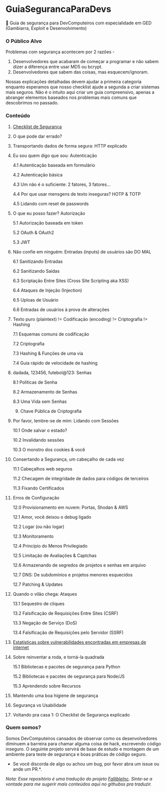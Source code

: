 # GuiaSegurancaParaDevs
:notebook: Guia de segurança para DevComputeiros com especialidade em GED (Gambiarra, Exploit e Desenvolvimento)

### O Público Alvo

Problemas com segurança acontecem por 2 razões - 

1. Desenvolvedores que acabaram de começar a programar e não sabem dizer a diferença entre usar MD5 ou bcrypt.
2. Desenvolvedores que sabem das coisas, mas esquecem/ignoram.

Nossas explicações detalhadas devem ajudar a primeira categoria enquanto esperamos que nosso checklist ajude a segunda a criar sistemas mais seguros. Não é o intuito aqui criar um guia compreensivo, apenas a abranger elementos baseados nos problemas mais comuns que descobrimos no passado.



### Conteúdo

1. [Checklist de Segurança](security-checklist.md)
2. O que pode dar errado?
3. Transportando dados de forma segura: HTTP explicado
4. Eu sou quem digo que sou: Autenticação 	

    4.1 Autenticação baseada em formulário
    
    4.2 Autenticação básica	
    
    4.3 Um não é o suficiente: 2 fatores, 3 fatores... 	
    
    4.4 Por que usar mensgens de texto inseguras? HOTP & TOTP 	
    
    4.5 Lidando com reset de passwords 	
    
5. O que eu posso fazer? Autorização	

    5.1 Autorização baseada em token
    
    5.2 OAuth & OAuth2  
    
    5.3 JWT	
    
6. Não confie em ninguém: Entradas (inputs) de usuários são DO MAL	

    6.1 Sanitizando Entradas  	
    
    6.2 Sanitizando Saídas 
    
    6.3 Scriptação Entre Sites (Cross Site Scripting aka XSS)  	
    
    6.4 Ataques de Injeção (Injection) 	
    
    6.5 Uploas de Usuário 	
    
    6.6 Entradas de usuários à prova de alterações 	
    
7. Texto puro (plaintext) != Codificação (encoding) != Criptografia  != Hashing  	

    7.1 Esquemas comuns de codificação 		
    
    7.2 Criptografia 	
    
    7.3 Hashing & Funções de uma via 	
    
    7.4 Guia rápido de velocidade de hashing 	
    
8. dadada, 123456, futebol@123: Senhas 	

    8.1 Políticas de Senha 		
    
    8.2 Armazenamento de Senhas  
    
    8.3 Uma Vida sem Senhas 
    
    9. Chave Pública de Criptografia  
    
10. Por favor, lembre-se de mim: Lidando com Sessões 		

    10.1 Onde salvar o estado? 
    
    10.2 Invalidando sessões
    
    10.3 O monstro dos cookies & você 	
    
11. Consertando a Segurança, um cabeçalho de cada vez 

    11.1 Cabeçalhos web seguros 
    
    11.2 Checagem de integridade de dados para códigos de terceiros 
    
    11.3 Fixando Certificados 	
    
12. Erros de Configuração 

    12.0 Provisionamento em nuvem: Portas, Shodan & AWS 	
    
    12.1 Amor, você deixou o debug ligado 	
    
    12.2 Logar (ou não logar) 	
    
    12.3 Monitoramento  
    
    12.4 Princípio do Menos Privilegiado 
    
    12.5 Limitação de Avaliações & Captchas 
    
    12.6 Armazenando de segredos de projetos e senhas em arquivo 
    
    12.7 DNS: De subdomínios e projetos menores esquecidos  	
    
    12.7 Patching & Updates  	
    
13. Quando o vilão chega: Ataques 	

    13.1 Sequestro de cliques 	
    
    13.2 Falsificação de Requisições Entre Sites (CSRF) 	
    
    13.3 Negação de Serviço (DoS) 	
    
    13.4 Falsificação de Requisições pelo Servidor (SSRF) 	
    
14. [Estatísticas sobre vulnerabilidades encontradas em empresas de internet](vulnerabilities-stats.md)   

15. Sobre reinventar a roda, e torná-la quadrada 

    15.1 Bibliotecas e pacotes de segurança para Python  
    
    15.2 Bibliotecas e pacotes de segurança para Node/JS 	
    
    15.3 Aprendendo sobre Recursos 
    
16. Mantendo uma boa higiene de segurança 
17. Segurança vs Usabilidade 
18. Voltando pra casa 1: O Checklist de Segurança explicado 
 



### Quem somos?

Somos DevComputeiros cansados de observar como os desenvolvedores diminuem a barreira para chamar alguma coisa de hack, escrevendo código inseguro. O seguinte projeto servirá de base de estudo e montagem de um ambiente para teste de segurança e boas práticas de código seguro.

* Se você discorda de algo ou achou um bug, por favor abra um issue ou ande um PR.*.

*Nota: Esse repositório é uma tradução do projeto [FallibleInc](https://github.com/FallibleInc/security-guide-for-developersFail). Sinta-se a vontade para me sugerir mais conteúdos aqui no githubss pra traduzir.*
